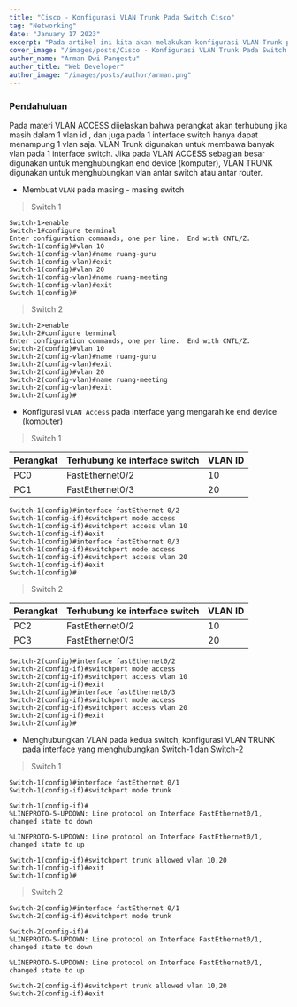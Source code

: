 ```yaml
---
title: "Cisco - Konfigurasi VLAN Trunk Pada Switch Cisco"
tag: "Networking"
date: "January 17 2023"
excerpt: "Pada artikel ini kita akan melakukan konfigurasi VLAN Trunk pada Switch Cisco"
cover_image: "/images/posts/Cisco - Konfigurasi VLAN Trunk Pada Switch Cisco.png"
author_name: "Arman Dwi Pangestu"
author_title: "Web Developer"
author_image: "/images/posts/author/arman.png"
---
```


### Pendahuluan

Pada materi VLAN ACCESS dijelaskan bahwa perangkat akan terhubung jika masih dalam 1 vlan id , dan
juga pada 1 interface switch hanya dapat menampung 1 vlan saja. VLAN Trunk digunakan untuk
membawa banyak vlan pada 1 interface switch. Jika pada VLAN ACCESS sebagian besar digunakan untuk
menghubungkan end device (komputer), VLAN TRUNK digunakan untuk menghubungkan vlan antar
switch atau antar router.

- Membuat `VLAN` pada masing - masing switch

> Switch 1

```shell
Switch-1>enable
Switch-1#configure terminal
Enter configuration commands, one per line.  End with CNTL/Z.
Switch-1(config)#vlan 10
Switch-1(config-vlan)#name ruang-guru
Switch-1(config-vlan)#exit
Switch-1(config)#vlan 20
Switch-1(config-vlan)#name ruang-meeting
Switch-1(config-vlan)#exit
Switch-1(config)#
```

> Switch 2

```shell
Switch-2>enable
Switch-2#configure terminal
Enter configuration commands, one per line.  End with CNTL/Z.
Switch-2(config)#vlan 10
Switch-2(config-vlan)#name ruang-guru
Switch-2(config-vlan)#exit
Switch-2(config)#vlan 20
Switch-2(config-vlan)#name ruang-meeting
Switch-2(config-vlan)#exit
Switch-2(config)#
```

- Konfigurasi `VLAN Access` pada interface yang mengarah ke end device (komputer)

> Switch 1

| Perangkat | Terhubung ke interface switch | VLAN ID |
| --------- | ----------------------------- | ------- |
| PC0       | FastEthernet0/2               | 10      |
| PC1       | FastEthernet0/3               | 20      |

```shell
Switch-1(config)#interface fastEthernet 0/2
Switch-1(config-if)#switchport mode access
Switch-1(config-if)#switchport access vlan 10
Switch-1(config-if)#exit
Switch-1(config)#interface fastEthernet 0/3
Switch-1(config-if)#switchport mode access
Switch-1(config-if)#switchport access vlan 20
Switch-1(config-if)#exit
Switch-1(config)#
```

> Switch 2

| Perangkat | Terhubung ke interface switch | VLAN ID |
| --------- | ----------------------------- | ------- |
| PC2       | FastEthernet0/2               | 10      |
| PC3       | FastEthernet0/3               | 20      |

```shell
Switch-2(config)#interface fastEthernet0/2
Switch-2(config-if)#switchport mode access
Switch-2(config-if)#switchport access vlan 10
Switch-2(config-if)#exit
Switch-2(config)#interface fastEthernet0/3
Switch-2(config-if)#switchport mode access
Switch-2(config-if)#switchport access vlan 20
Switch-2(config-if)#exit
Switch-2(config)#
```

- Menghubungkan VLAN pada kedua switch, konfigurasi VLAN TRUNK pada interface yang menghubungkan Switch-1 dan Switch-2

> Switch 1

```shell
Switch-1(config)#interface fastEthernet 0/1
Switch-1(config-if)#switchport mode trunk

Switch-1(config-if)#
%LINEPROTO-5-UPDOWN: Line protocol on Interface FastEthernet0/1, changed state to down

%LINEPROTO-5-UPDOWN: Line protocol on Interface FastEthernet0/1, changed state to up

Switch-1(config-if)#switchport trunk allowed vlan 10,20
Switch-1(config-if)#exit
Switch-1(config)#
```

> Switch 2

```shell
Switch-2(config)#interface fastEthernet 0/1
Switch-2(config-if)#switchport mode trunk

Switch-2(config-if)#
%LINEPROTO-5-UPDOWN: Line protocol on Interface FastEthernet0/1, changed state to down

%LINEPROTO-5-UPDOWN: Line protocol on Interface FastEthernet0/1, changed state to up

Switch-2(config-if)#switchport trunk allowed vlan 10,20
Switch-2(config-if)#exit
```
